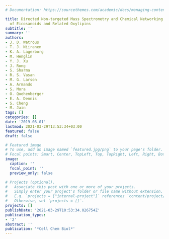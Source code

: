 ```yaml
---
# Documentation: https://sourcethemes.com/academic/docs/managing-content/

title: Directed Non-targeted Mass Spectrometry and Chemical Networking for Discovery
  of Eicosanoids and Related Oxylipins
subtitle: ''
summary: ''
authors:
- J. D. Watrous
- T. J. Niiranen
- K. A. Lagerborg
- M. Henglin
- Y. J. Xu
- J. Rong
- S. Sharma
- R. S. Vasan
- M. G. Larson
- A. Armando
- S. Mora
- O. Quehenberger
- E. A. Dennis
- S. Cheng
- M. Jain
tags: []
categories: []
date: '2019-03-01'
lastmod: 2021-03-29T13:53:34+03:00
featured: false
draft: false

# Featured image
# To use, add an image named `featured.jpg/png` to your page's folder.
# Focal points: Smart, Center, TopLeft, Top, TopRight, Left, Right, BottomLeft, Bottom, BottomRight.
image:
  caption: ''
  focal_point: ''
  preview_only: false

# Projects (optional).
#   Associate this post with one or more of your projects.
#   Simply enter your project's folder or file name without extension.
#   E.g. `projects = ["internal-project"]` references `content/project/deep-learning/index.md`.
#   Otherwise, set `projects = []`.
projects: []
publishDate: '2021-03-29T10:53:34.026754Z'
publication_types:
- '2'
abstract: ''
publication: '*Cell Chem Biol*'
---
```

